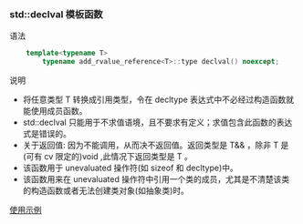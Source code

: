 

### std::declval 模板函数

语法
```c++
    template<typename T>
        typename add_rvalue_reference<T>::type declval() noexcept;
```

说明
+ 将任意类型 T 转换成引用类型，令在 decltype 表达式中不必经过构造函数就能使用成员函数。 
+ std::declval 只能用于不求值语境，且不要求有定义；求值包含此函数的表达式是错误的。
+ 关于返回值: 因为不能调用，从而决不返回值。返回类型是 T&& ，除非 T 是(可有 cv 限定的)void ,此情况下返回类型是 T 。
+ 该函数用于 unevaluated 操作符(如 sizeof 和 decltype)中。
+ 该函数用来在 unevaluated 操作符中引用一个类的成员，尤其是不清楚该类的构造函数或者无法创建类对象(如抽象类)时。

[使用示例](t/03_declval.cpp)
